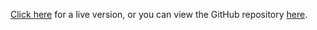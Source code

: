 [Click here](https://ruitais.github.io/rockpaperscissors/) for a live version, or you can view the GitHub repository [here](https://github.com/ruitaiS/rockpaperscissors). 